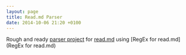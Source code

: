 ```yaml
---
layout: page
title: Read.md Parser
date: 2014-10-06 21:20 +0100
---
```

Rough and ready [parser project](https://github.com/idiotandrobot/ReadMarkdownParser) for [read.md](https://github.com/idiotandrobot/blog/blob/gh-pages/read.md) using [RegEx for read.md](RegEx for read.md)